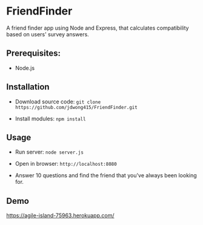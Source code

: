# FriendFinder

A friend finder app using Node and Express, that calculates compatibility based on users' survey answers.

## Prerequisites:
* Node.js

## Installation

* Download source code: `git clone https://github.com/jdwong415/FriendFinder.git`

* Install modules: `npm install`

## Usage

* Run server: `node server.js`

* Open in browser: `http://localhost:8080`

* Answer 10 questions and find the friend that you've always been looking for.

## Demo
https://agile-island-75963.herokuapp.com/
